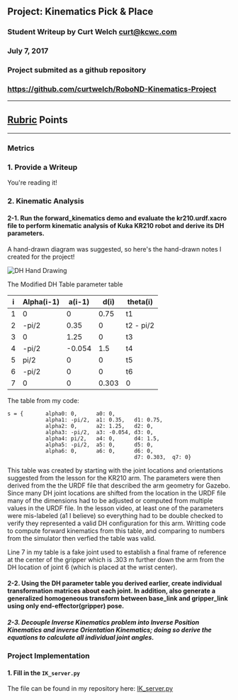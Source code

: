 ## Project: Kinematics Pick & Place
### Student Writeup by Curt Welch <curt@kcwc.com>
### July 7, 2017
### Project submited as a github repository
### https://github.com/curtwelch/RoboND-Kinematics-Project

---

## [Rubric](https://review.udacity.com/#!/rubrics/972/view) Points

---
### Metrics

### 1. Provide a Writeup 

You're reading it!

### 2. Kinematic Analysis
#### 2-1. Run the forward_kinematics demo and evaluate the kr210.urdf.xacro file to perform kinematic analysis of Kuka KR210 robot and derive its DH parameters.

A hand-drawn diagram was suggested, so here's the hand-drawn notes I created for the project!

![DH Hand Drawing](https://github.com/curtwelch/RoboND-Kinematics-Project/blob/master/misc_images/DH%20drawing.jpg)

The Modified DH Table parameter table

i | Alpha(i-1) | a(i-1) | d(i) | theta(i)
--- | --- | --- | --- | ---
1 | 0 | 0 | 0.75 | t1
2 | -pi/2 | 0.35 | 0 | t2 - pi/2
3 | 0| 1.25 | 0 | t3
4 | -pi/2 | -0.054 | 1.5 | t4
5 | pi/2 | 0 | 0 | t5
6 | -pi/2 | 0 | 0 | t6
7 | 0 | 0 | 0.303 | 0


The table from my code:
```
s = {       alpha0: 0,      a0: 0,
            alpha1: -pi/2,  a1: 0.35,   d1: 0.75,
            alpha2: 0,      a2: 1.25,   d2: 0,
            alpha3: -pi/2,  a3: -0.054, d3: 0,
            alpha4: pi/2,   a4: 0,      d4: 1.5,
            alpha5: -pi/2,  a5: 0,      d5: 0,
            alpha6: 0,      a6: 0,      d6: 0,
                                        d7: 0.303,  q7: 0}
```
This table was created by starting with the joint locations and orientations suggested from the lesson for the KR210 arm.  The parameters were then derived from the the URDF file that described the arm geometry for Gazebo.  Since many DH joint locations are shifted from the location in the URDF file many of the dimensions had to be adjusted or computed from multiple values in the URDF file. In the lesson video, at least one of the parameters were mis-labeled (a1 I believe) so everything had to be double checked to verify they represented a valid DH configuration for this arm.  Writting code to compute forward kinematics from this table, and comparing to numbers from the simulator then verfied the table was valid.

Line 7 in my table is a fake joint used to establish a final frame of reference at the center of the gripper which is .303 m further down the arm from the DH location of joint 6 (which is placed at the wrist center).

#### 2-2. Using the DH parameter table you derived earlier, create individual transformation matrices about each joint. In addition, also generate a generalized homogeneous transform between base_link and gripper_link using only end-effector(gripper) pose.


##### 2-3. Decouple Inverse Kinematics problem into Inverse Position Kinematics and inverse Orientation Kinematics; doing so derive the equations to calculate all individual joint angles.


### Project Implementation

#### 1. Fill in the `IK_server.py`


The file can be found in my repository here: [IK_server.py](kuka_arm/scripts/IK_server.py)
  



